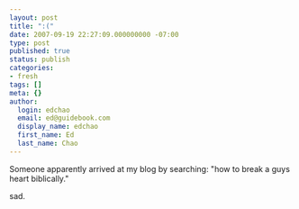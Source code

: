 ```yaml
---
layout: post
title: ":("
date: 2007-09-19 22:27:09.000000000 -07:00
type: post
published: true
status: publish
categories:
- fresh
tags: []
meta: {}
author:
  login: edchao
  email: ed@guidebook.com
  display_name: edchao
  first_name: Ed
  last_name: Chao
---
```

<p>Someone apparently arrived at my blog by searching: "how to break a guys heart biblically."</p>
<p>sad.</p>

